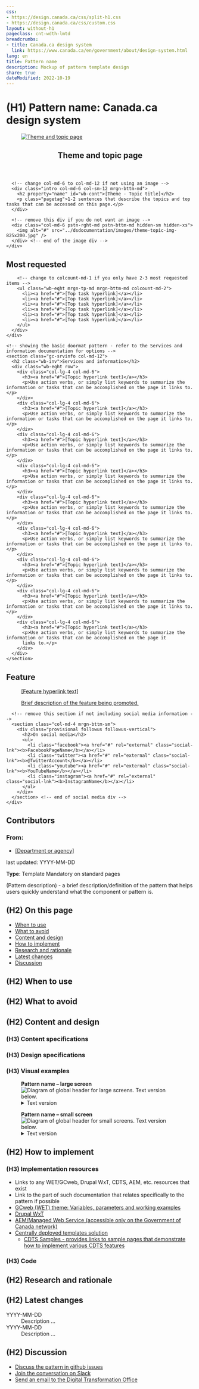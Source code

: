 ```yaml
---
css:
- https://design.canada.ca/css/split-h1.css
- https://design.canada.ca/css/custom.css
layout: without-h1
pageclass: cnt-wdth-lmtd
breadcrumbs:
- title: Canada.ca design system
  link: https://www.canada.ca/en/government/about/design-system.html
lang: en
title: Pattern name
description: Mockup of pattern template design 
share: true
dateModified: 2022-10-19
---
```

<h1 property="name" id="wb-cont" dir="ltr"> <span class="stacked"><span>(H1) Pattern name</span>: <span>Canada.ca design system</span></span></h1>


<div class="col-md-2 pull-right">
    	<a class="wb-lbx" title="Theme and topic page" href="#inline_content"><div class="pattern-demo mrgn-tp-lg">
  <figure class="mrgn-bttm-sm"><img src="../dsdocumentation/images/theme-topic-img-cropped.jpg" class="img-responsive" alt="Theme and topic page" /></figure>
</div></a>
		<section id="inline_content" class="mfp-hide modal-content overlay-def">
			<header class="modal-header">
				<h2 class="modal-title">Theme and topic page</h2>
			</header>
			<div class="modal-body">
				<div class="provisional profile">
  <div class="container">
    <div class="row">

      <!-- change col-md-6 to col-md-12 if not using an image -->
      <div class="intro col-md-6 col-sm-12 mrgn-bttm-md">
        <h2 property="name" id="wb-cont">[Theme - Topic title]</h2>
        <p class="pagetag">1-2 sentences that describe the topics and top tasks that can be accessed on this page.</p>
      </div>

      <!-- remove this div if you do not want an image -->
      <div class="col-md-6 pstn-rght-md pstn-bttm-md hidden-sm hidden-xs">
        <img alt="#" src="../dsdocumentation/images/theme-topic-img-825x200.jpg" />
      </div> <!-- end of the image div -->
    </div>
  </div>
				</div><div class="clearfix"></div>

<!-- remove 'mrgn-tp-0' class if you are not using an image -->
<section class="provisional most-requested-bullets well well-sm brdr-0 mrgn-tp-0" >
  <div class="container">
    <div class="row">
      <div class="pddng-r-0 col-md-2">
        <h2 class="mrgn-tp-md">Most requested</h2>
      </div>
      <div class="col-md-10">

        <!-- change to colcount-md-1 if you only have 2-3 most requested items -->
        <ul class="wb-eqht mrgn-tp-md mrgn-bttm-md colcount-md-2">
          <li><a href="#">[Top task hyperlink]</a></li>
          <li><a href="#">[Top task hyperlink]</a></li>
          <li><a href="#">[Top task hyperlink]</a></li>
          <li><a href="#">[Top task hyperlink]</a></li>
          <li><a href="#">[Top task hyperlink]</a></li>
          <li><a href="#">[Top task hyperlink]</a></li>
        </ul>
      </div>
    </div>
  </div>
</section>
<div class="container">
  <div class="row">

    <!-- showing the basic doormat pattern - refer to the Services and information documentation for options -->
    <section class="gc-srvinfo col-md-12">
      <h2 class="wb-inv">Services and information</h2>
      <div class="wb-eqht row">
        <div class="col-lg-4 col-md-6">
          <h3><a href="#">[Topic hyperlink text]</a></h3>
          <p>Use action verbs, or simply list keywords to summarize the information or tasks that can be accomplished on the page it links to.</p>
        </div>
        <div class="col-lg-4 col-md-6">
          <h3><a href="#">[Topic hyperlink text]</a></h3>
          <p>Use action verbs, or simply list keywords to summarize the information or tasks that can be accomplished on the page it links to.</p>
        </div>
        <div class="col-lg-4 col-md-6">
          <h3><a href="#">[Topic hyperlink text]</a></h3>
          <p>Use action verbs, or simply list keywords to summarize the information or tasks that can be accomplished on the page it links to.</p>
        </div>
        <div class="col-lg-4 col-md-6">
          <h3><a href="#">[Topic hyperlink text]</a></h3>
          <p>Use action verbs, or simply list keywords to summarize the information or tasks that can be accomplished on the page it links to.</p>
        </div>
        <div class="col-lg-4 col-md-6">
          <h3><a href="#">[Topic hyperlink text]</a></h3>
          <p>Use action verbs, or simply list keywords to summarize the information or tasks that can be accomplished on the page it links to.</p>
        </div>
        <div class="col-lg-4 col-md-6">
          <h3><a href="#">[Topic hyperlink text]</a></h3>
          <p>Use action verbs, or simply list keywords to summarize the information or tasks that can be accomplished on the page it links to.</p>
        </div>
        <div class="col-lg-4 col-md-6">
          <h3><a href="#">[Topic hyperlink text]</a></h3>
          <p>Use action verbs, or simply list keywords to summarize the information or tasks that can be accomplished on the page it links to.</p>
        </div>
        <div class="col-lg-4 col-md-6">
          <h3><a href="#">[Topic hyperlink text]</a></h3>
          <p>Use action verbs, or simply list keywords to summarize the information or tasks that can be accomplished on the page it links to.</p>
        </div>
        <div class="col-lg-4 col-md-6">
          <h3><a href="#">[Topic hyperlink text]</a></h3>
          <p>Use action verbs, or simply list keywords to summarize the information or tasks that can be accomplished on the page it
          links to.</p>
        </div>
      </div>
    </section>
  </div>
</div>

<!-- optional section: One feature and social media - design is flexible -->
<div class="provisional gc-prtts mrgn-tp-md">
  <div class="container">
    <div class="row">
	  <section class="provisional single-feature col-md-8 mrgn-bttm-md mrgn-tp-lg">
		<h2 class="wb-inv">Feature</h2>
        <a href="#">
          <figure class="row">
            <figcaption class="pull-right col-md-6 col-xs-12">[Feature hyperlink text]</figcaption>
            <div class="pull-left col-md-6 col-xs-12">
              <img src="../dsdocumentation/images/feature-img-360x203.jpg" alt="" class="img-responsive thumbnail mrgn-bttm-sm">
            </div>
            <div class="pull-right col-md-6 col-xs-12">
              <p>Brief description of the feature being promoted.</p>
            </div>
          </figure>
        </a>
      </section>

      <!-- remove this section if not including social media information -->
      <section class="col-md-4 mrgn-bttm-sm">
        <div class="provisional followus followus-vertical">
          <h2>On social media</h2>
          <ul>
            <li class="facebook"><a href="#" rel="external" class="social-lnk"><b>FacebookPageName</b></a></li>
            <li class="twitter"><a href="#" rel="external" class="social-lnk"><b>@TwitterAccount</b></a></li>
            <li class="youtube"><a href="#" rel="external" class="social-lnk"><b>YouTubeName</b></a></li>
            <li class="instagram"><a href="#" rel="external" class="social-lnk"><b>InstagramName</b></a></li>
          </ul>
        </div>
      </section> <!-- end of social media div -->
    </div>
  </div>
</div>

<!-- optional section: Contributors-->
<div class="container">
  <div class="row">
    <h2 class="wb-inv">Contributors</h2>
    <div class="row">
      <section class="col-md-12">
        <div class="col-md-1">
          <h3 class="provisional from">From:</h3>
        </div>
        <div class="provisional contributors col-md-11">
          <ul>
            <li><a href="">[Department or agency]</a></li>
          </ul>
        </div>
      </section>
    </div>
  </div>
</div>
			</div>
		</section>
  
  </div>
<p class="small">last updated: YYYY-MM-DD</p>  
<p><strong>Type</strong>: Template <span class="label label-danger">Mandatory on standard pages</span></p>
<p>(Pattern description) - a brief description/definition of the pattern that helps users quickly understand what the component or pattern is.</p>  
  
<!--<div class="clearfix"></div>-->
<h2>(H2) On this page</h2>
<ul class="mrgn-tp-lg">
  <li><a href="#When_to_use">When to use</a></li>
  <li><a href="#What_to_avoid">What to avoid</a></li>
  <li><a href="#Content_and_design">Content and design</a></li>
  <li><a href="#How_to_implement">How to implement</a></li>
  <li><a href="#Research_and_rationale">Research and rationale</a></li>
  <li><a href="#Latest_changes">Latest changes</a></li>
  <li><a href="#Discussion">Discussion</a></li>
</ul>
<h2 id="When_to_use">(H2) When to use</h2>
<h2 id="What_to_avoid">(H2) What to avoid</h2>
<h2 id="Content_and_design">(H2) Content and design</h2>
<h3>(H3) Content specifications</h3>
<h3>(H3) Design specifications</h3>
<h3>(H3) Visual examples</h3>
<div class="pattern-demo mrgn-tp-lg">
  <figure class="mrgn-bttm-sm">
    <figcaption><strong>Pattern name – large screen</strong></figcaption>
    <img src="../dsdocumentation/images/sign-in-desktop-en.jpg" class="img-responsive" alt="Diagram of global header for large screens. Text version below.">
    <details>
      <summary class="wb-toggle" data-toggle='{"print":"on"}'>Text version</summary>
      <p class="mrgn-tp-lg">The global header has the Government of Canada signature in the top left. Under the signature is the theme and topic menu, and under the menu is the breadcrumb trail. The language toggle link is at the rop right. Under the language toggle is the site search box.</p>
    </details>
  </figure>
</div>
<div class="pattern-demo mrgn-tp-lg">
  <figure class="mrgn-bttm-lg">
    <figcaption><strong>Pattern name – small screen</strong></figcaption>
    <img src="../dsdocumentation/images/sign-in-mobile-en.jpg" class="img-responsive" alt="Diagram of global header for small screens. Text version below.">
    <details>
      <summary class="wb-toggle" data-toggle='{"print":"on"}'>Text version</summary>
      <p class="mrgn-tp-lg">The global header has the Government of Canada signature in the top left. The language toggle link is at the rop right. Under the signature and the language toggle is the site search box. Under the search box is the theme and topic menu. Under the theme and topic menu is the breadcrumb trail.</p>
    </details>
  </figure>
</div>
<h2 id="How_to_implement">(H2) How to implement</h2>
<h3>(H3) Implementation resources</h3>
<ul class="mrgn-tp-lg">
  <li>Links to any WET/GCweb, Drupal WxT, CDTS, AEM, etc. resources that exist</li>
  <li>Link to the part of such documentation that relates specifically to the pattern if possible</li>
  <li><a href="https://wet-boew.github.io/GCWeb/docs/implementing-en.html">GCweb (WET) theme: Variables, parameters and working examples</a></li>
  <li><a href="https://drupalwxt.github.io/en/docs/environment/">Drupal WxT</a></li>
  <li><a href="https://www.gcpedia.gc.ca/wiki/AEM_GC-specific_Documentation_6.5">AEM/Managed Web Service (accessible only on the Government of Canada network)</a></li>
  <li><a href="https://cenw-wscoe.github.io/sgdc-cdts/docs/internet-en.html">Centrally deployed templates solution</a>
    <ul>
      <li><a href="https://cdts.service.canada.ca/app/cls/WET/gcweb/v4_0_45/cdts/samples/">CDTS Samples - provides links to sample pages that demonstrate how to implement various CDTS features</a></li>
    </ul>
  </li>
</ul>
<h3>(H3) Code</h3>
<h2 id="Research_and_rationale">(H2) Research and rationale</h2>
<h2 id="Latest_changes">(H2) Latest changes</h2>
<dl class="dl-horizontal mrgn-tp-lg">
  <dt>
    <time datetime="YYYY-MM-DD" class="link-muted">YYYY-MM-DD</time>
  </dt>
  <dd>Description ...</dd>
  <dt>
    <time datetime="YYYY-MM-DD" class="link-muted">YYYY-MM-DD</time>
  </dt>
  <dd>Description ...</dd>
</dl>
<h2 id="Discussion">(H2) Discussion</h2>
<ul class="mrgn-tp-lg">
  <li><a href="#">Discuss the pattern in github issues</a></li>
  <li><a href="#">Join the conversation on Slack</a></li>
  <li><a href="#">Send an email to the Digital Transformation Office</a> <span class="far fa-envelope"></span></li>
</ul>
